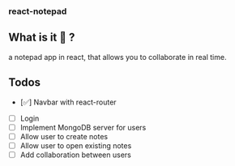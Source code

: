 ### react-notepad

## What is it 🤔 ?

a notepad app in react, that allows you to collaborate in real time.

## Todos

- [✅] Navbar with react-router
- [ ] Login
- [ ] Implement MongoDB server for users
- [ ] Allow user to create notes
- [ ] Allow user to open existing notes
- [ ] Add collaboration between users
